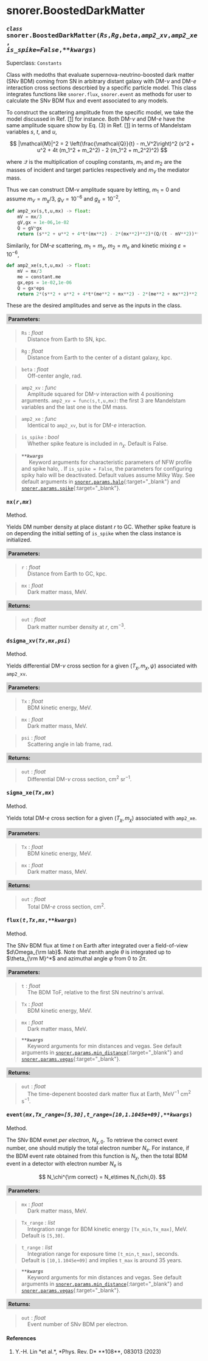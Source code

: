 <script>
window.MathJax = {
  tex: {
    tags: "ams"  // Auto-numbering, AMS based
  }
};
</script>

<style>
.mono {
    font-family: monospace;
}
</style>

# snorer.BoostedDarkMatter


### *`class`* <span class="mono">snorer.BoostedDarkMatter(*Rs*,*Rg*,*beta*,*amp2_xv*,*amp2_xe*,<br>*is_spike=False*,*\*\*kwargs*)</span>

Superclass: `Constants`
    
Class with medoths that evaluate supernova-neutrino-boosted dark matter (SN$\nu$ BDM) coming from SN in arbitrary distant
galaxy with DM-$\nu$ and DM-$e$ interaction cross sections descrbied by a specific particle model. This class integrates functions like `snorer.flux`, `snorer.event`
as methods for user to calculate the SN$\nu$ BDM flux and event associated to any models.

To construct the scattering amplitude from the specific model, we take the model discussed in Ref. [[1](#bib_Lin2023PRD)] for instance. Both
DM-$\nu$ and DM-$e$ have the same amplitude square show by Eq. (3) in Ref. [[1](#bib_Lin2023PRD)] in terms of Mandelstam variables $s$, $t$, and $u$,

$$
|\mathcal{M}|^2 = 2 \left(\frac{\mathcal{Q}}{t} - m_V^2\right)^2 (s^2 + u^2 + 4t (m_1^2 + m_2^2) - 2 (m_1^2 + m_2^2)^2)
$$

where $\mathcal{Q}$ is the multiplication of coupling constants, $m_1$ and $m_2$ are the masses of
incident and target particles respectively and $m_V$ the mediator mass.

Thus we can construct DM-v amplitude square by letting, $m_1 = 0$ and assume $m_V = m_\chi/3$, $g_V = 10^{-6}$ and $g_\chi = 10^{-2}$,

```python
def amp2_xv(s,t,u,mx) -> float:
    mV = mx/3
    gV,gx = 1e-06,1e-02
    Q = gV*gx
    return (s**2 + u**2 + 4*t*(mx**2) - 2*(mx**2)**2)*(Q/(t - mV**2))**2
```

Similarily, for DM-$e$ scattering, $m_1 = m_\chi$, $m_2 = m_e$ and kinetic mixing $\varepsilon = 10^{-6}$,

```python
def amp2_xe(s,t,u,mx) -> float:
    mV = mx/3
    me = constant.me
    gx,eps = 1e-02,1e-06
    Q = gx*eps
    return 2*(s**2 + u**2 + 4*t*(me**2 + mx**2) - 2*(me**2 + mx**2)**2)*(Q/(t - mV**2))**2
```

These are the desired amplitudes and serve as the inputs in the class.

**<div style="background-color: lightgrey; padding: 5px; width: 100%;">Parameters:</div>**

> `Rs` : *float* <br>&nbsp;&nbsp;&nbsp;&nbsp;Distance from Earth to SN, kpc.


> `Rg` : *float* <br>&nbsp;&nbsp;&nbsp;&nbsp;Distance from Earth to the center of a distant galaxy, kpc.


> `beta` : *float* <br>&nbsp;&nbsp;&nbsp;&nbsp;Off-center angle, rad.


> `amp2_xv` : *func* <br>&nbsp;&nbsp;&nbsp;&nbsp;Amplitude squared for DM-$\nu$ interaction with 4 positioning arguments. `amp2_xv = func(s,t,u,mx)`: the first 3 are Mandelstam variables and the last one is the DM mass.

> `amp2_xe` : *func* <br>&nbsp;&nbsp;&nbsp;&nbsp;Identical to `amp2_xv`, but is for DM-$e$ interaction.

> `is_spike` : *bool* <br>&nbsp;&nbsp;&nbsp;&nbsp;Whether spike feature is included in $n_\chi$. Default is False.

> ***`**kwargs`***  <br>&nbsp;&nbsp;&nbsp;&nbsp; Keyword arguments for characteristic parameters of NFW profile and spike halo, . If `is_spike = False`, the parameters for configuring spiky halo will be deactivated. Default values assume Milky Way. See default arguments in [`snorer.params.halo`](../params/params.md#__attr__-snorerparamshalo){:target="_blank"} and [`snorer.params.spike`](../params/params.md#__attr__-snorerparamsspike){:target="_blank"}.

####  <span class="mono">nx(*r*,*mx*)</span>

Method.

Yields DM number density at place distant $r$ to GC. Whether spike feature is on depending the initial setting of `is_spike` when the class instance is initialized.

**<div style="background-color: lightgrey; padding: 5px; width: 100%;">Parameters:</div>**
> `r` : *float* <br>&nbsp;&nbsp;&nbsp;&nbsp;Distance from Earth to GC, kpc.

> `mx` : *float* <br>&nbsp;&nbsp;&nbsp;&nbsp;Dark matter mass, MeV.

**<div style="background-color: lightgrey; padding: 5px; width: 100%;">Returns:</div>**

> `out` : *float* <br>&nbsp;&nbsp;&nbsp;&nbsp;Dark matter number density at $r$, cm<sup>−3</sup>.

####  <span class="mono">dsigma_xv(*Tx*,*mx*,*psi*)</span>

Method.

Yields differential DM-$\nu$ cross section for a given $(T_\chi,m_\chi,\psi)$ associated with `amp2_xv`.

**<div style="background-color: lightgrey; padding: 5px; width: 100%;">Parameters:</div>**
> `Tx` : *float* <br>&nbsp;&nbsp;&nbsp;&nbsp;BDM kinetic energy, MeV.

> `mx` : *float* <br>&nbsp;&nbsp;&nbsp;&nbsp;Dark matter mass, MeV.

> `psi` : *float* <br>&nbsp;&nbsp;&nbsp;&nbsp;Scattering angle in lab frame, rad.

**<div style="background-color: lightgrey; padding: 5px; width: 100%;">Returns:</div>**

> `out` : *float* <br>&nbsp;&nbsp;&nbsp;&nbsp;Differential DM-$\nu$ cross section, cm<sup>2</sup> sr<sup>−1</sup>.


####  <span class="mono">sigma_xe(*Tx*,*mx*)</span>

Method.

Yields total DM-$e$ cross section for a given $(T_\chi,m_\chi)$ associated with `amp2_xe`.

**<div style="background-color: lightgrey; padding: 5px; width: 100%;">Parameters:</div>**
> `Tx` : *float* <br>&nbsp;&nbsp;&nbsp;&nbsp;BDM kinetic energy, MeV.

> `mx` : *float* <br>&nbsp;&nbsp;&nbsp;&nbsp;Dark matter mass, MeV.

**<div style="background-color: lightgrey; padding: 5px; width: 100%;">Returns:</div>**

> `out` : *float* <br>&nbsp;&nbsp;&nbsp;&nbsp;Total DM-$e$ cross section, cm<sup>2</sup>.


####  <span class="mono">flux(*t*,*Tx*,*mx*,*\*\*kwargs*)</span>

Method.

The SN$\nu$ BDM flux at time $t$ on Earth after integrated over
a field-of-view $d\Omega_{\rm lab}$. Note that zenith angle $\theta$ is integrated up to $\theta_{\rm M}^*$
and azimuthal angle $\varphi$ from $0$ to $2\pi$.

**<div style="background-color: lightgrey; padding: 5px; width: 100%;">Parameters:</div>**

> `t` : *float* <br>&nbsp;&nbsp;&nbsp;&nbsp;The BDM ToF, relative to the first SN neutrino's arrival.

> `Tx` : *float* <br>&nbsp;&nbsp;&nbsp;&nbsp;BDM kinetic energy, MeV.

> `mx` : *float* <br>&nbsp;&nbsp;&nbsp;&nbsp;Dark matter mass, MeV.

> ***`**kwargs`*** <br>&nbsp;&nbsp;&nbsp;&nbsp;Keyword arguments for min distances and vegas. See default arguments in [`snorer.params.min_distance`](../params/params.md#__attr__-snorerparamsmin_distance){:target="_blank"} and [`snorer.params.vegas`](../params/params.md#__attr__-snorerparamsvegas){:target="_blank"}.

**<div style="background-color: lightgrey; padding: 5px; width: 100%;">Returns:</div>**

> `out` : *float* <br>&nbsp;&nbsp;&nbsp;&nbsp;The time-depenent boosted dark matter flux at Earth, MeV<sup>−1</sup> cm<sup>2</sup> s<sup>−1</sup>.

####  <span class="mono">event(*mx*,*Tx_range=[5,30]*,*t_range=[10,1.1045e+09]*,*\*\*kwargs*)</span>

Method.

The SN$\nu$ BDM evnet *per electron*, $N_{\chi,0}$. To retrieve the correct
event number, one should mutiply the total electron number $N_e$.
For instance, if the BDM event rate obtained from this function is $N_\chi$, then the total BDM event in a detector with electron number  $N_e$ is

$$
N_\chi^{\rm correct} = N_e\times N_{\chi,0}.
$$


**<div style="background-color: lightgrey; padding: 5px; width: 100%;">Parameters:</div>**

> `mx` : *float* <br>&nbsp;&nbsp;&nbsp;&nbsp;Dark matter mass, MeV.

> `Tx_range` : *list* <br>&nbsp;&nbsp;&nbsp;&nbsp;Integration range for BDM kinetic energy `[Tx_min,Tx_max]`, MeV. Default is `[5,30]`.

> `t_range` : *list* <br>&nbsp;&nbsp;&nbsp;&nbsp;Integration range for exposure time `[t_min,t_max]`, seconds. Default is `[10,1.1045e+09]` and implies `t_max` is around 35 years.

> ***`**kwargs`*** <br>&nbsp;&nbsp;&nbsp;&nbsp;Keyword arguments for min distances and vegas. See default arguments in [`snorer.params.min_distance`](../params/params.md#__attr__-snorerparamsmin_distance){:target="_blank"} and [`snorer.params.vegas`](../params/params.md#__attr__-snorerparamsvegas){:target="_blank"}.

**<div style="background-color: lightgrey; padding: 5px; width: 100%;">Returns:</div>**

> `out` : *float* <br>&nbsp;&nbsp;&nbsp;&nbsp;Event number of SN$\nu$ BDM per electron.

#### References
1. <p id="bib_Lin2023PRD">Y.-H. Lin *et al.*, *Phys. Rev. D* **108**, 083013 (2023)</p>